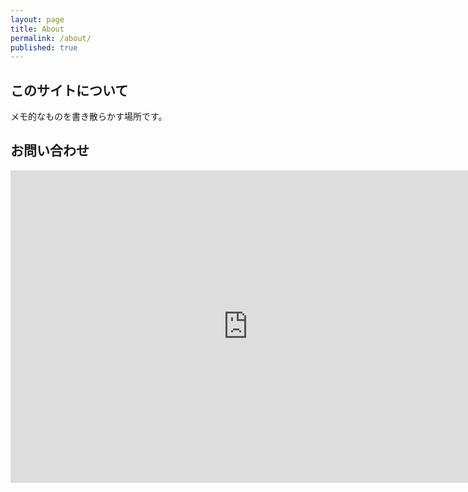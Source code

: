 ```yaml
---
layout: page
title: About
permalink: /about/
published: true
---
```


## このサイトについて

メモ的なものを書き散らかす場所です。

## お問い合わせ

<iframe src="https://docs.google.com/forms/d/e/1FAIpQLSe1bER31TMxuRuRYpT6HfMSR1qHp425sipNEhKgbsrnQuTuNg/viewform?embedded=true" width="760" height="500" frameborder="0" marginheight="0" marginwidth="0">読み込んでいます...</iframe>
